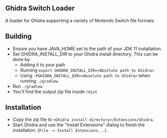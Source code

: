 ## Ghidra Switch Loader

A loader for Ghidra supporting a variety of Nintendo Switch file formats.

## Building
- Ensure you have JAVA_HOME set to the path of your JDK 11 installation.
- Set GHIDRA_INSTALL_DIR to your Ghidra install directory. This can be done by:
    - Adding it to your path
    - Running ``export GHIDRA_INSTALL_DIR=<Absolute path to Ghidra>``.
    - Using ``-PGHIDRA_INSTALL_DIR=<Absolute path to Ghidra>`` when running ``./gradlew``.
- Run ``./gradlew``
- You'll find the output zip file inside `/dist`

## Installation
- Copy the zip file to ``<Ghidra install directory>/Extensions/Ghidra``.
- Start Ghidra and use the "Install Extensions" dialog to finish the installation. (``File -> Install Extensions...``).
